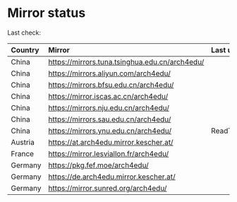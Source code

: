 <script src="./time.js"></script>
# Mirror status
Last check: <script type="text/javascript">localize(1687735168.4694157);</script>

|Country|Mirror|Last update|
|:------|:-----|:----------|
|China|https://mirrors.tuna.tsinghua.edu.cn/arch4edu/|<script type="text/javascript">localize(1687718469);</script>|
|China|https://mirrors.aliyun.com/arch4edu/|<script type="text/javascript">localize(1687674859);</script>|
|China|https://mirrors.bfsu.edu.cn/arch4edu/|<script type="text/javascript">localize(1687674859);</script>|
|China|https://mirror.iscas.ac.cn/arch4edu/|<script type="text/javascript">localize(1687718469);</script>|
|China|https://mirrors.nju.edu.cn/arch4edu/|<script type="text/javascript">localize(1687588636);</script>|
|China|https://mirrors.sau.edu.cn/arch4edu/|<script type="text/javascript">localize(1673850842);</script>|
|China|https://mirrors.ynu.edu.cn/arch4edu/|ReadTimeout|
|Austria|https://at.arch4edu.mirror.kescher.at/|<script type="text/javascript">localize(1687674859);</script>|
|France|https://mirror.lesviallon.fr/arch4edu/|<script type="text/javascript">localize(1687674859);</script>|
|Germany|https://pkg.fef.moe/arch4edu/|<script type="text/javascript">localize(1687674859);</script>|
|Germany|https://de.arch4edu.mirror.kescher.at/|<script type="text/javascript">localize(1687674859);</script>|
|Germany|https://mirror.sunred.org/arch4edu/|<script type="text/javascript">localize(1687674859);</script>|

<script src="./tablefilter/tablefilter.js"></script>
<script src="./table.js"></script>